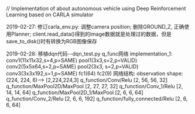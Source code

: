 // Implementation of about autonomous vehicle using Deep Reinforcement Learning based on CARLA simulator


2019-02-27: 修订carla_env.py: 调整camera position; 删除GROUND_Z, 正确使用Planner;
            client.read_data()得到的image数据就是处理过的数据，但是save_to_disk()时有转换为RGB图像保存

2019-02-28: 移植dqn代码--dqn_test.py
            q_func网络 implementation_1: conv1(11x11x32,s=4,p=SAME)
                                        pool1(3x3,s=2,p=VALID)
                                        conv2(5x5x64,s=2,p=SAME)
                                        pool2(3x3, s=2,p=VALID)
                                        conv3(3x3x192,s=1,p=SAME)
                                        fc1(64)
                                        fc2(9)
                        网络结构:
                        observation shape: (224, 224, 6)--> [2,224,224,3]
                        q_function/Conv/Relu [2, 56, 56, 32]
                        q_function/MaxPool2D/MaxPool [2, 27, 27, 32]
                        q_function/Conv_1/Relu [2, 14, 14, 64]
                        q_function/MaxPool2D_1/MaxPool [2, 6, 6, 64]
                        q_function/Conv_2/Relu [2, 6, 6, 192]
                        q_function/fully_connected/Relu [2, 6, 6, 64]